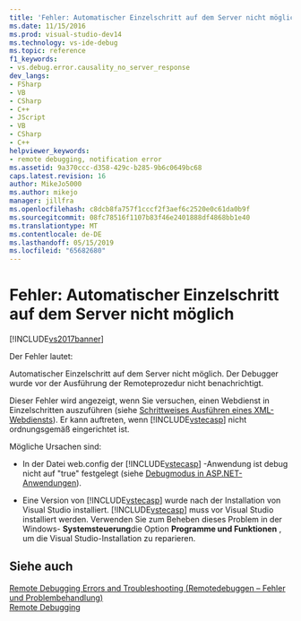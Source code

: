 ```yaml
---
title: 'Fehler: Automatischer Einzelschritt auf dem Server nicht möglich | Microsoft-Dokumentation'
ms.date: 11/15/2016
ms.prod: visual-studio-dev14
ms.technology: vs-ide-debug
ms.topic: reference
f1_keywords:
- vs.debug.error.causality_no_server_response
dev_langs:
- FSharp
- VB
- CSharp
- C++
- JScript
- VB
- CSharp
- C++
helpviewer_keywords:
- remote debugging, notification error
ms.assetid: 9a370ccc-d358-429c-b285-9b6c0649bc68
caps.latest.revision: 16
author: MikeJo5000
ms.author: mikejo
manager: jillfra
ms.openlocfilehash: c8dcb8fa757f1cccf2f3aef6c2520e0c61da0b9f
ms.sourcegitcommit: 08fc78516f1107b83f46e2401888df4868bb1e40
ms.translationtype: MT
ms.contentlocale: de-DE
ms.lasthandoff: 05/15/2019
ms.locfileid: "65682680"
---
```

# <a name="error-unable-to-automatically-step-into-the-server"></a>Fehler: Automatischer Einzelschritt auf dem Server nicht möglich
[!INCLUDE[vs2017banner](../includes/vs2017banner.md)]

Der Fehler lautet:  
  
 Automatischer Einzelschritt auf dem Server nicht möglich. Der Debugger wurde vor der Ausführung der Remoteprozedur nicht benachrichtigt.  
  
 Dieser Fehler wird angezeigt, wenn Sie versuchen, einen Webdienst in Einzelschritten auszuführen (siehe [Schrittweises Ausführen eines XML-Webdiensts](https://msdn.microsoft.com/8e67de38-bf5f-41cc-a457-1b88ce63d764)). Er kann auftreten, wenn [!INCLUDE[vstecasp](../includes/vstecasp-md.md)] nicht ordnungsgemäß eingerichtet ist.  
  
 Mögliche Ursachen sind:  
  
- In der Datei web.config der [!INCLUDE[vstecasp](../includes/vstecasp-md.md)] -Anwendung ist debug nicht auf "true" festgelegt (siehe [Debugmodus in ASP.NET-Anwendungen](../debugger/how-to-enable-debugging-for-aspnet-applications.md)).  
  
- Eine Version von [!INCLUDE[vstecasp](../includes/vstecasp-md.md)] wurde nach der Installation von Visual Studio installiert. [!INCLUDE[vstecasp](../includes/vstecasp-md.md)] muss vor Visual Studio installiert werden. Verwenden Sie zum Beheben dieses Problem in der Windows- **Systemsteuerung**die Option **Programme und Funktionen** , um die Visual Studio-Installation zu reparieren.  
  
## <a name="see-also"></a>Siehe auch  
 [Remote Debugging Errors and Troubleshooting (Remotedebuggen – Fehler und Problembehandlung)](../debugger/remote-debugging-errors-and-troubleshooting.md)   
 [Remote Debugging](../debugger/remote-debugging.md)
